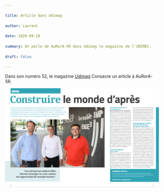 ```yaml
---

title: Article dans Udimag

author: Laurent

date: 2020-09-10

summary: On parle de AuRorA-5R dans Udimag le magazine de l'UDIMEC.

draft: false

---
```


Dans son numéro 52, le magazine [Udimag](https://www.google.com/url?q=https://www.udimec.fr/sites/default/files/udimag_52_planche_bd.pdf&sa=D&ust=1610450583048000&usg=AOvVaw0ZEG5rVsSsz4YCLSe_u4T3) Consacre un article à AuRorA-5R.

![](images/image1.png)

